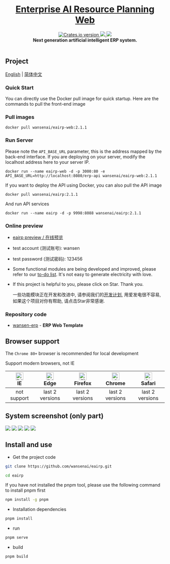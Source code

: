 <p align="center">
<!--   <a href="https://www.antdv.com/">
    <img width="350" src="/images/wansenai-logo.png">
  </a> -->
</p>
<h1 align="center">
  <a href="#" target="_blank">Enterprise AI Resource Planning Web</a>
</h1>
<div align="center">
  <!-- nodejs build status-->
  <a href="https://github.com/wansenai/wansen-erp/blob/master/.github/workflows/node.js.yml">
    <img src="https://img.shields.io/github/actions/workflow/status/wansenai/wansen-erp/node.js.yml"
    alt="Crates.io version" />
  </a>
  <a href="">
    <img src="https://img.shields.io/github/repo-size/wansenai/wansen-erp"/>
  </a>
  <a href="">
    <img src="https://img.shields.io/github/last-commit/wansenai/wansen-erp"/>
  </a>

</div>

<div align="center">
   <strong>Next generation artificial intelligent ERP system.</strong>
</div>
<br />

## Project
[English](README.md) | [简体中文](./README-zh_CN.md)

### Quick Start

You can directly use the Docker pull image for quick startup. Here are the commands to pull the front-end image

### Pull images
```shell
docker pull wansenai/eairp-web:2.1.1
```

### Run Server
Please note the `API_BASE_URL` parameter, this is the address mapped by the back-end interface.
If you are deploying on your server, modify the localhost address here to your server IP.
```shell
docker run --name eairp-web -d -p 3000:80 -e API_BASE_URL=http://localhost:8080/erp-api wansenai/eairp-web:2.1.1
```
If you want to deploy the API using Docker, you can also pull the API image
```shell
docker pull wansenai/eairp:2.1.1
```
And run API services
```shell
docker run --name eairp -d -p 9998:8088 wansenai/eairp:2.1.1
```

### Online preview
- [eairp preview / 在线预览](https://erp.wansen.cloud/)
- test account (测试账号): wansen
- test password (测试密码): 123456
- Some functional modules are being developed and improved, please refer to our [to-do list](https://github.com/wansenai/eairp-web/issues/41). It's not easy to generate electricity with love.
- If this project is helpful to you, please click on Star. Thank you.

  一些功能模块正在开发和改进中, 请参阅我们的[开发计划](https://github.com/wansenai/eairp-web/issues/42), 用爱发电很不容易, 如果这个项目对你有帮助, 请点击Star非常感谢.

### Repository code
- [wansen-erp](https://github.com/wansenai/wansen-erp) - **ERP Web Template**

## Browser support

The `Chrome 80+` browser is recommended for local development

Support modern browsers, not IE

| [<img src="https://raw.githubusercontent.com/alrra/browser-logos/master/src/edge/edge_48x48.png" alt=" Edge" width="24px" height="24px" />](http://godban.github.io/browsers-support-badges/)</br>IE | [<img src="https://raw.githubusercontent.com/alrra/browser-logos/master/src/edge/edge_48x48.png" alt=" Edge" width="24px" height="24px" />](http://godban.github.io/browsers-support-badges/)</br>Edge | [<img src="https://raw.githubusercontent.com/alrra/browser-logos/master/src/firefox/firefox_48x48.png" alt="Firefox" width="24px" height="24px" />](http://godban.github.io/browsers-support-badges/)</br>Firefox | [<img src="https://raw.githubusercontent.com/alrra/browser-logos/master/src/chrome/chrome_48x48.png" alt="Chrome" width="24px" height="24px" />](http://godban.github.io/browsers-support-badges/)</br>Chrome | [<img src="https://raw.githubusercontent.com/alrra/browser-logos/master/src/safari/safari_48x48.png" alt="Safari" width="24px" height="24px" />](http://godban.github.io/browsers-support-badges/)</br>Safari |
| :-: | :-: | :-: | :-: | :-: |
| not support | last 2 versions | last 2 versions | last 2 versions | last 2 versions |

## System screenshot (only part)
![](images/login-page-en.png)
![](images/home-page-zh.png)
![](images/user-manage-zh.png)
![](images/add-menu-zh.png)
![](images/role-permission-zh.png)

## Install and use

- Get the project code

```bash
git clone https://github.com/wansenai/eairp.git

cd eairp
```

If you have not installed the pnpm tool, please use the following command to install pnpm first
```bash
npm install -g pnpm
```

- Installation dependencies

```bash
pnpm install
```

- run
```bash
pnpm serve
```

- build
```bash
pnpm build
```
